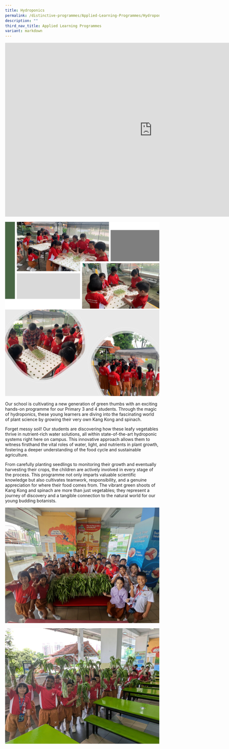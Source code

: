 ```yaml
---
title: Hydroponics
permalink: /distinctive-programmes/Applied-Learning-Programmes/Hydroponics/
description: ""
third_nav_title: Applied Learning Programmes
variant: markdown
---
```

<iframe allowfullscreen="true" height="569" width="960" frameborder="0" src="https://docs.google.com/presentation/d/e/2PACX-1vQTCZuzezg--D3U5InGDJSTAL5unhMLgp0CAJyE66Fwt-SujTLFy_YzIDKuCWnNvA/embed?start=false&amp;loop=false&amp;delayms=3000"></iframe>

![](/images/25_sc_hydroponics_Slide1.jpg)
![](/images/25_sc_hydroponics_Slide2.jpg)




       
Our school is cultivating a new generation of green thumbs with an exciting hands-on programme for our Primary 3 and 4 students. Through the magic of hydroponics, these young learners are diving into the fascinating world of plant science by growing their very own Kang Kong and spinach.

Forget messy soil! Our students are discovering how these leafy vegetables thrive in nutrient-rich water solutions, all within state-of-the-art hydroponic systems right here on campus. This innovative approach allows them to witness firsthand the vital roles of water, light, and nutrients in plant growth, fostering a deeper understanding of the food cycle and sustainable agriculture.

From carefully planting seedlings to monitoring their growth and eventually harvesting their crops, the children are actively involved in every stage of the process. This programme not only imparts valuable scientific knowledge but also cultivates teamwork, responsibility, and a genuine appreciation for where their food comes from. The vibrant green shoots of Kang Kong and spinach are more than just vegetables; they represent a journey of discovery and a tangible connection to the natural world for our young budding botanists.

![](/images/Hydroponics_1.jpg)

![](/images/Hydroponics_2.jpg)